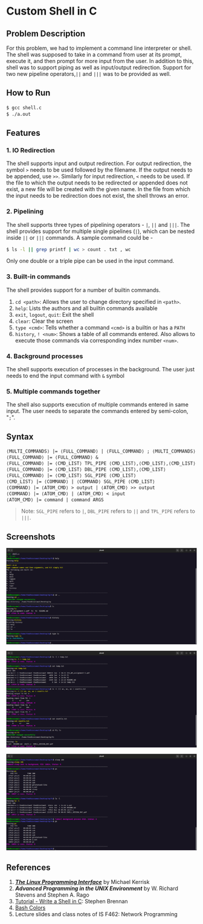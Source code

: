 # Custom Shell in C

## Problem Description
For this problem, we had to implement a command line interpreter or shell. The shell was supposed to take in a command from user at its prompt, execute it, and then prompt for more input from the user. In addition to this, shell was to support piping as well as input/output redirection. Support for two new pipeline operators,`||` and `|||` was to be provided as well.

## How to Run
```bash
$ gcc shell.c
$ ./a.out
```

## Features

### 1. IO Redirection
The shell supports input and output redirection. For output redirection, the symbol `>` needs to be used followed by the filename. If the output needs to be appended, use `>>`. Similarly for input redirection, `<` needs to be used. If the file to which the output needs to be redirected or appended does not exist, a new file will be created with the given name. In the file from which the input needs to be redirection does not exist, the shell throws an error.

### 2. Pipelining
The shell supports three types of pipelining operators - `|`, `||` and `|||`. The shell provides support for multiple single pipelines (`|`), which can be nested inside `||` or `|||` commands. A sample command could be -
```bash
$ ls -l || grep printf | wc > count . txt , wc
```
Only one double or a triple pipe can be used in the input command.

### 3. Built-in commands
The shell provides support for a number of builtin commands.
1. `cd <path>`: Allows the user to change directory specified in `<path>`.
2. `help`: Lists the authors and all builtin commands available
3. `exit`, `logout`, `quit`: Exit the shell
4. `clear`: Clear the screen
5. `type <cmd>`: Tells whether a command `<cmd>` is a builtin or has a `PATH`
6. `history`, `! <num>`: Shows a table of all commands entered. Also allows to execute those commands via corresponding index number `<num>`.

### 4. Background processes
The shell supports execution of processes in the background. The user just needs to end the input command with `&` symbol

### 5. Multiple commands together
The shell also supports execution of multiple commands entered in same input. The user needs to separate the commands entered by  semi-colon, "`;`".

## Syntax
```
⟨MULTI_COMMANDS⟩ |= ⟨FULL_COMMAND⟩ | ⟨FULL_COMMAND⟩ ; ⟨MULTI_COMMANDS⟩
⟨FULL_COMMAND⟩ |= ⟨FULL_COMMAND⟩ &
⟨FULL_COMMAND⟩ |= ⟨CMD_LIST⟩ TPL_PIPE ⟨CMD_LIST⟩,⟨CMD_LIST⟩,⟨CMD_LIST⟩
⟨FULL_COMMAND⟩ |= ⟨CMD_LIST⟩ DBL_PIPE ⟨CMD_LIST⟩,⟨CMD_LIST⟩
⟨FULL_COMMAND⟩ |= ⟨CMD_LIST⟩ SGL_PIPE ⟨CMD_LIST⟩
⟨CMD_LIST⟩ |= ⟨COMMAND⟩ | ⟨COMMAND⟩ SGL_PIPE ⟨CMD_LIST⟩
⟨COMMAND⟩ |= ⟨ATOM_CMD⟩ > output | ⟨ATOM_CMD⟩ >> output
⟨COMMAND⟩ |= ⟨ATOM_CMD⟩ | ⟨ATOM_CMD⟩ < input
⟨ATOM_CMD⟩ |= command | command ARGS
```

> Note: `SGL_PIPE` refers to `|`, `DBL_PIPE` refers to `||` and `TPL_PIPE` refers to `|||`.

## Screenshots
![](screenshots/pic1.png)

![](screenshots/pic2.png)

![](screenshots/pic3.png)

## References
1. [***The Linux Programming Interface***](https://man7.org/tlpi/) by Michael Kerrisk
2. ***Advanced Programming in the UNIX Environment*** by W. Richard Stevens and Stephen A. Rago
3. [Tutorial - Write a Shell in C](https://brennan.io/2015/01/16/write-a-shell-in-c/): Stephen Brennan
4. [Bash Colors](https://www.shellhacks.com/bash-colors/)
5. Lecture slides and class notes of IS F462: Network Programming